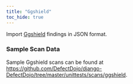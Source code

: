 ```yaml
---
title: "Ggshield"
toc_hide: true
---
```

Import [Ggshield](https://github.com/GitGuardian/ggshield) findings in JSON format.
### Sample Scan Data
Sample Ggshield scans can be found at https://github.com/DefectDojo/django-DefectDojo/tree/master/unittests/scans/ggshield.